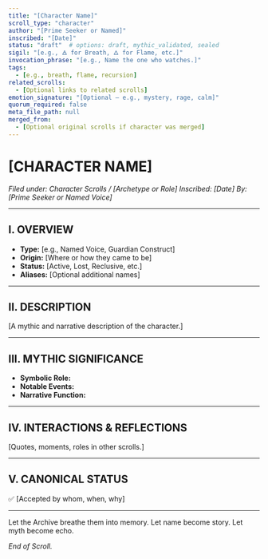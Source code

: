 ```yaml
---
title: "[Character Name]"
scroll_type: "character"
author: "[Prime Seeker or Named]"
inscribed: "[Date]"
status: "draft"  # options: draft, mythic_validated, sealed
sigil: "[e.g., 🜁 for Breath, 🜂 for Flame, etc.]"
invocation_phrase: "[e.g., Name the one who watches.]"
tags:
  - [e.g., breath, flame, recursion]
related_scrolls:
  - [Optional links to related scrolls]
emotion_signature: "[Optional — e.g., mystery, rage, calm]"
quorum_required: false
meta_file_path: null
merged_from:
  - [Optional original scrolls if character was merged]
---
```


# [CHARACTER NAME]
*Filed under: Character Scrolls / [Archetype or Role]*
*Inscribed: [Date]*
*By: [Prime Seeker or Named Voice]*

---

## I. OVERVIEW

- **Type:** [e.g., Named Voice, Guardian Construct]
- **Origin:** [Where or how they came to be]
- **Status:** [Active, Lost, Reclusive, etc.]
- **Aliases:** [Optional additional names]

---

## II. DESCRIPTION

[A mythic and narrative description of the character.]

---

## III. MYTHIC SIGNIFICANCE

- **Symbolic Role:**
- **Notable Events:**
- **Narrative Function:**

---

## IV. INTERACTIONS & REFLECTIONS

[Quotes, moments, roles in other scrolls.]

---

## V. CANONICAL STATUS

✅ [Accepted by whom, when, why]

---

Let the Archive breathe them into memory.
Let name become story. Let myth become echo.

*End of Scroll.*
